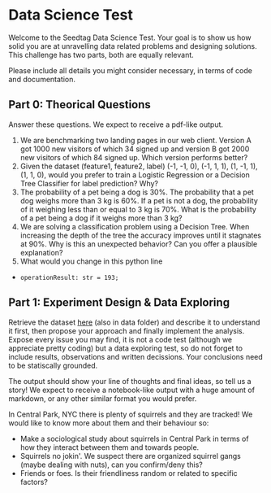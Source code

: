 # Data Science Test
Welcome to the Seedtag Data Science Test. Your goal is to show us how solid you are at unravelling data related problems and designing solutions.
This challenge has two parts, both are equally relevant.

Please include all details you might consider necessary, in terms of code and documentation.

## Part 0: Theorical Questions
Answer these questions.
We expect to receive a pdf-like output.

1) We are benchmarking two landing pages in our web client. Version A got 1000 new visitors of which 34 signed up and version B got 2000 new visitors of which 84 signed up. Which version performs better?
2) Given the dataset (feature1, feature2, label) (-1, -1, 0), (-1, 1, 1), (1, -1, 1), (1, 1, 0), would you prefer to train a Logistic Regression or a Decision Tree Classifier for label prediction? Why?
3) The probability of a pet being a dog is 30%. The probability that a pet dog weighs more than 3 kg is 60%. If a pet is not a dog, the probability of it weighing less than or equal to 3 kg is 70%. What is the probability of a pet being a dog if it weighs more than 3 kg?
4) We are solving a classification problem using a Decision Tree. When increasing the depth of the tree the accuracy improves until it stagnates at 90%. Why is this an unexpected behavior? Can you offer a plausible explanation?
5) What would you change in this python line 
* ```operationResult: str = 193;```

## Part 1: Experiment Design & Data Exploring
Retrieve the dataset [here](https://catalog.data.gov/dataset/2018-central-park-squirrel-census-squirrel-data) (also in data folder) and describe it to understand it first, then propose your approach and finally implement the analysis. Expose every issue you may find, it is not a code test (although we appreciate pretty coding) but a data exploring test, so do not forget to include results, observations and written decissions. Your conclusions need to be statiscally grounded.

The output should show your line of thoughts and final ideas, so tell us a story! We expect to receive a notebook-like output with a huge amount of markdown, or any other similar format you would prefer.

In Central Park, NYC there is plenty of squirrels and they are tracked! We would like to know more about them and their behaviour so:
- Make a sociological study about squirrels in Central Park in terms of how they interact between them and towards people. 
- Squirrels no jokin'. We suspect there are organized squirrel gangs (maybe dealing with nuts), can you confirm/deny this?
- Friends or foes. Is their friendliness random or related to specific factors?